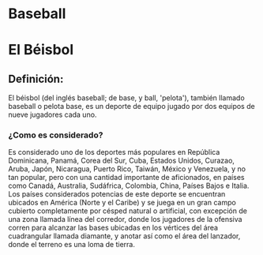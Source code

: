 # Baseball
<html> 
<head> 
<title></title> 
</head> 
<body> 
<h1> El Béisbol </h1> 
<h2> Definición: </h2> 
<p> El béisbol (del inglés baseball; de base, y ball, 'pelota'), también llamado baseball o pelota base,
 es un deporte de equipo jugado por dos equipos de nueve jugadores cada uno. </p> 
<h3> ¿Como es considerado? </h3>
<p> Es considerado uno de los deportes más populares en República Dominicana, Panamá, Corea del Sur, Cuba, Estados Unidos, Curazao, Aruba, Japón, Nicaragua, Puerto Rico, Taiwán, México y Venezuela, y no tan popular, pero con una cantidad importante de aficionados, en países como Canadá, Australia, Sudáfrica, Colombia, China, Países Bajos e Italia. Los países considerados potencias de este deporte se encuentran ubicados en América (Norte y el Caribe) y se juega en un gran campo cubierto completamente por césped natural o artificial, con excepción de una zona llamada línea del corredor, donde los jugadores de la ofensiva corren para alcanzar las bases ubicadas en los vértices del área cuadrangular llamada diamante, y anotar así como el área del lanzador, donde el terreno es una loma de tierra.</p>
<html/>

